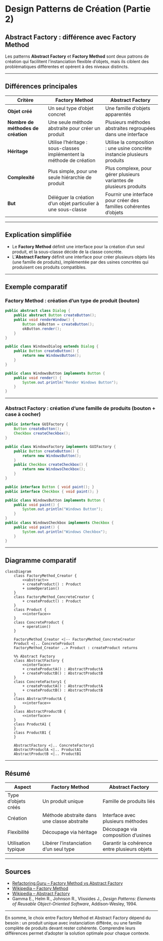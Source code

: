 # Design Patterns de Création (Partie 2)  
## Abstract Factory : différence avec Factory Method

Les patterns **Abstract Factory** et **Factory Method** sont deux patrons de création qui facilitent l’instanciation flexible d’objets, mais ils ciblent des problématiques différentes et opèrent à des niveaux distincts.

---

## Différences principales

| Critère                  | Factory Method                                       | Abstract Factory                                               |
|--------------------------|-----------------------------------------------------|----------------------------------------------------------------|
| **Objet créé**           | Un seul type d’objet concret                         | Une famille d’objets apparentés                                |
| **Nombre de méthodes de création** | Une seule méthode abstraite pour créer un produit | Plusieurs méthodes abstraites regroupées dans une interface    |
| **Héritage**             | Utilise l’héritage : sous-classes implémentent la méthode de création | Utilise la composition : une usine concrète instancie plusieurs produits |
| **Complexité**           | Plus simple, pour une seule hiérarchie de produit   | Plus complexe, pour gérer plusieurs variantes de plusieurs produits |
| **But**                  | Déléguer la création d’un objet particulier à une sous-classe | Fournir une interface pour créer des familles cohérentes d’objets |

---

## Explication simplifiée

- Le **Factory Method** définit une interface pour la création d’un seul produit, et la sous-classe décide de la classe concrète.  
- L’**Abstract Factory** définit une interface pour créer plusieurs objets liés (une famille de produits), implémentée par des usines concrètes qui produisent ces produits compatibles.

---

## Exemple comparatif

### Factory Method : création d’un type de produit (bouton)

```java
public abstract class Dialog {
    public abstract Button createButton();
    public void renderWindow() {
        Button okButton = createButton();
        okButton.render();
    }
}

public class WindowsDialog extends Dialog {
    public Button createButton() {
        return new WindowsButton();
    }
}

public class WindowsButton implements Button {
    public void render() {
        System.out.println("Render Windows Button");
    }
}
```

---

### Abstract Factory : création d’une famille de produits (bouton + case à cocher)

```java
public interface GUIFactory {
    Button createButton();
    Checkbox createCheckbox();
}

public class WindowsFactory implements GUIFactory {
    public Button createButton() {
        return new WindowsButton();
    }
    public Checkbox createCheckbox() {
        return new WindowsCheckbox();
    }
}

public interface Button { void paint(); }
public interface Checkbox { void paint(); }

public class WindowsButton implements Button {
    public void paint() {
        System.out.println("Windows Button");
    }
}
public class WindowsCheckbox implements Checkbox {
    public void paint() {
        System.out.println("Windows Checkbox");
    }
}
```

---

## Diagramme comparatif

```mermaid
classDiagram
    class FactoryMethod_Creator {
        <<abstract>>
        + createProduct() : Product
        + someOperation()
    }
    class FactoryMethod_ConcreteCreator {
        + createProduct() : Product
    }
    class Product {
        <<interface>>
    }
    class ConcreteProduct {
        + operation()
    }

    FactoryMethod_Creator <|-- FactoryMethod_ConcreteCreator
    Product <|.. ConcreteProduct
    FactoryMethod_Creator ..> Product : createProduct returns

    %% Abstract Factory
    class AbstractFactory {
        <<interface>>
        + createProductA() : AbstractProductA
        + createProductB() : AbstractProductB
    }
    class ConcreteFactory1 {
        + createProductA() : AbstractProductA
        + createProductB() : AbstractProductB
    }
    class AbstractProductA {
        <<interface>>
    }
    class AbstractProductB {
        <<interface>>
    }
    class ProductA1 {
    }
    class ProductB1 {
    }

    AbstractFactory <|.. ConcreteFactory1
    AbstractProductA <|.. ProductA1
    AbstractProductB <|.. ProductB1
```

---

## Résumé

| Aspect | Factory Method | Abstract Factory |
|--------|---------------|------------------|
| Type d’objets créés | Un produit unique | Famille de produits liés |
| Création | Méthode abstraite dans une classe abstraite | Interface avec plusieurs méthodes |
| Flexibilité | Découpage via héritage | Découpage via composition d’usines |
| Utilisation typique | Libérer l’instanciation d’un seul type | Garantir la cohérence entre plusieurs objets | 

---

## Sources

- [Refactoring.Guru – Factory Method vs Abstract Factory](https://refactoring.guru/design-patterns/abstract-factory)  
- [Wikipedia – Factory Method](https://en.wikipedia.org/wiki/Factory_method_pattern)  
- [Wikipedia – Abstract Factory](https://en.wikipedia.org/wiki/Abstract_factory_pattern)  
- Gamma E., Helm R., Johnson R., Vlissides J., *Design Patterns: Elements of Reusable Object-Oriented Software*, Addison-Wesley, 1994.  

---

En somme, le choix entre Factory Method et Abstract Factory dépend du besoin : un produit unique avec instanciation différée, ou une famille complète de produits devant rester cohérente. Comprendre leurs différences permet d’adopter la solution optimale pour chaque contexte.